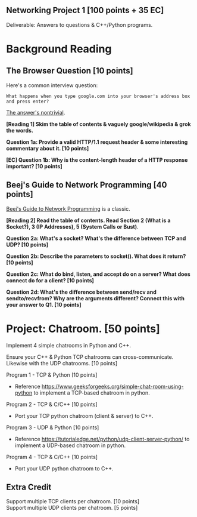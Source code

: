 ## Networking Project 1 [100 points + 35 EC]

Deliverable: Answers to questions & C++/Python programs.

# Background Reading

## The Browser Question [10 points]

Here's a common interview question:

```
What happens when you type google.com into your browser's address box and press enter?
```

[The answer's nontrivial](https://github.com/alex/what-happens-when). 

**[Reading 1] Skim the table of contents & vaguely google/wikipedia & grok the words.**

**Question 1a: Provide a valid HTTP/1.1 request header & some interesting commentary about it. [10 points]**

**[EC] Question 1b: Why is the content-length header of a HTTP response important? [10 points]**

## Beej's Guide to Network Programming [40 points]

[Beej's Guide to Network Programming](http://beej.us/guide/bgnet/html/multi/index.html) is a classic.

**[Reading 2] Read the table of contents. Read Section 2 (What is a Socket?), 3 (IP Addresses), 5 (System Calls or Bust)**.

**Question 2a: What's a socket? What's the difference between TCP and UDP? [10 points]**

**Question 2b: Describe the parameters to socket(). What does it return? [10 points]**

**Question 2c: What do bind, listen, and accept do on a server? What does connect do for a client? [10 points]**

**Question 2d: What's the difference between send/recv and sendto/recvfrom? Why are the arguments different? Connect this with your answer to Q1. [10 points]**

# Project: Chatroom. [50 points]

Implement 4 simple chatrooms in Python and C++.

Ensure your C++ & Python TCP chatrooms can cross-communicate. Likewise with the UDP chatrooms. [10 points]

Program 1 - TCP & Python [10 points]
- Reference https://www.geeksforgeeks.org/simple-chat-room-using-python to implement a TCP-based chatroom in python.

Program 2 - TCP & C/C++ [10 points]
- Port your TCP python chatroom (client & server) to C++.

Program 3 - UDP & Python [10 points]
- Reference https://tutorialedge.net/python/udp-client-server-python/ to implement a UDP-based chatroom in python.

Program 4 - TCP & C/C++ [10 points]
- Port your UDP python chatroom to C++.

## Extra Credit

Support multiple TCP clients per chatroom. [10 points]  
Support multiple UDP clients per chatroom. [5 points]  
